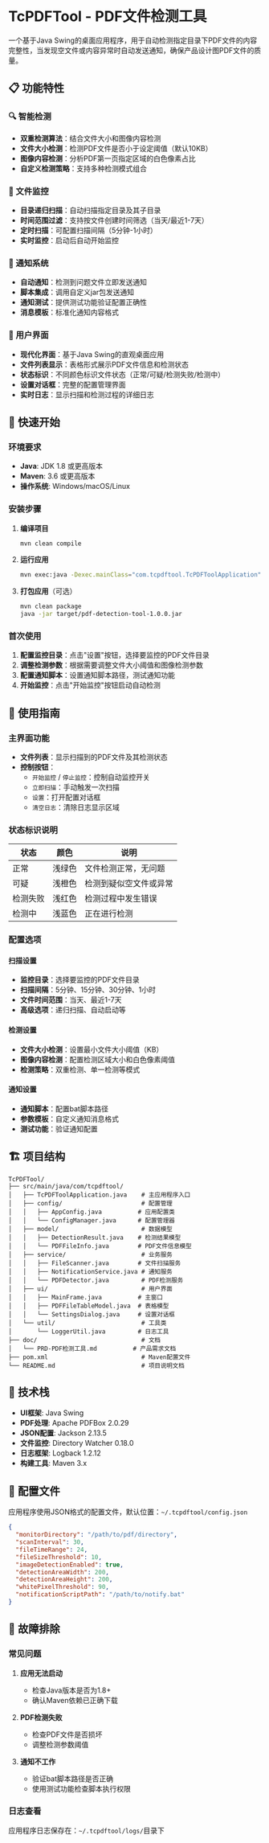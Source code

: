 # TcPDFTool - PDF文件检测工具

一个基于Java Swing的桌面应用程序，用于自动检测指定目录下PDF文件的内容完整性，当发现空文件或内容异常时自动发送通知，确保产品设计图PDF文件的质量。

## 📋 功能特性

### 🔍 智能检测
- **双重检测算法**：结合文件大小和图像内容检测
- **文件大小检测**：检测PDF文件是否小于设定阈值（默认10KB）
- **图像内容检测**：分析PDF第一页指定区域的白色像素占比
- **自定义检测策略**：支持多种检测模式组合

### 📁 文件监控
- **目录递归扫描**：自动扫描指定目录及其子目录
- **时间范围过滤**：支持按文件创建时间筛选（当天/最近1-7天）
- **定时扫描**：可配置扫描间隔（5分钟-1小时）
- **实时监控**：启动后自动开始监控

### 📢 通知系统
- **自动通知**：检测到问题文件立即发送通知
- **脚本集成**：调用自定义jar包发送通知
- **通知测试**：提供测试功能验证配置正确性
- **消息模板**：标准化通知内容格式

### 🎨 用户界面
- **现代化界面**：基于Java Swing的直观桌面应用
- **文件列表显示**：表格形式展示PDF文件信息和检测状态
- **状态标识**：不同颜色标识文件状态（正常/可疑/检测失败/检测中）
- **设置对话框**：完整的配置管理界面
- **实时日志**：显示扫描和检测过程的详细日志

## 🚀 快速开始

### 环境要求

- **Java**: JDK 1.8 或更高版本
- **Maven**: 3.6 或更高版本
- **操作系统**: Windows/macOS/Linux

### 安装步骤
 
1. **编译项目**
   ```bash
   mvn clean compile
   ```

2. **运行应用**
   ```bash
   mvn exec:java -Dexec.mainClass="com.tcpdftool.TcPDFToolApplication"
   ```

3. **打包应用**（可选）
   ```bash
   mvn clean package
   java -jar target/pdf-detection-tool-1.0.0.jar
   ```

### 首次使用

1. **配置监控目录**：点击"设置"按钮，选择要监控的PDF文件目录
2. **调整检测参数**：根据需要调整文件大小阈值和图像检测参数
3. **配置通知脚本**：设置通知脚本路径，测试通知功能
4. **开始监控**：点击"开始监控"按钮启动自动检测

## 📖 使用指南

### 主界面功能

- **文件列表**：显示扫描到的PDF文件及其检测状态
- **控制按钮**：
  - `开始监控` / `停止监控`：控制自动监控开关
  - `立即扫描`：手动触发一次扫描
  - `设置`：打开配置对话框
  - `清空日志`：清除日志显示区域

### 状态标识说明

| 状态 | 颜色 | 说明 |
|------|------|------|
| 正常 | 浅绿色 | 文件检测正常，无问题 |
| 可疑 | 浅橙色 | 检测到疑似空文件或异常 |
| 检测失败 | 浅红色 | 检测过程中发生错误 |
| 检测中 | 浅蓝色 | 正在进行检测 |

### 配置选项

#### 扫描设置
- **监控目录**：选择要监控的PDF文件目录
- **扫描间隔**：5分钟、15分钟、30分钟、1小时
- **文件时间范围**：当天、最近1-7天
- **高级选项**：递归扫描、自动启动等

#### 检测设置
- **文件大小检测**：设置最小文件大小阈值（KB）
- **图像内容检测**：配置检测区域大小和白色像素阈值
- **检测策略**：双重检测、单一检测等模式

#### 通知设置
- **通知脚本**：配置bat脚本路径
- **参数模板**：自定义通知消息格式
- **测试功能**：验证通知配置

## 🏗️ 项目结构

```
TcPDFTool/
├── src/main/java/com/tcpdftool/
│   ├── TcPDFToolApplication.java    # 主应用程序入口
│   ├── config/                      # 配置管理
│   │   ├── AppConfig.java          # 应用配置类
│   │   └── ConfigManager.java      # 配置管理器
│   ├── model/                       # 数据模型
│   │   ├── DetectionResult.java    # 检测结果模型
│   │   └── PDFFileInfo.java        # PDF文件信息模型
│   ├── service/                     # 业务服务
│   │   ├── FileScanner.java        # 文件扫描服务
│   │   ├── NotificationService.java # 通知服务
│   │   └── PDFDetector.java         # PDF检测服务
│   ├── ui/                          # 用户界面
│   │   ├── MainFrame.java          # 主窗口
│   │   ├── PDFFileTableModel.java  # 表格模型
│   │   └── SettingsDialog.java     # 设置对话框
│   └── util/                        # 工具类
│       └── LoggerUtil.java         # 日志工具
├── doc/                             # 文档
│   └── PRD-PDF检测工具.md          # 产品需求文档
├── pom.xml                          # Maven配置文件
└── README.md                        # 项目说明文档
```

## 🔧 技术栈

- **UI框架**: Java Swing
- **PDF处理**: Apache PDFBox 2.0.29
- **JSON配置**: Jackson 2.13.5
- **文件监控**: Directory Watcher 0.18.0
- **日志框架**: Logback 1.2.12
- **构建工具**: Maven 3.x

## 📝 配置文件

应用程序使用JSON格式的配置文件，默认位置：`~/.tcpdftool/config.json`

```json
{
  "monitorDirectory": "/path/to/pdf/directory",
  "scanInterval": 30,
  "fileTimeRange": 24,
  "fileSizeThreshold": 10,
  "imageDetectionEnabled": true,
  "detectionAreaWidth": 200,
  "detectionAreaHeight": 200,
  "whitePixelThreshold": 90,
  "notificationScriptPath": "/path/to/notify.bat"
}
```

## 🐛 故障排除

### 常见问题

1. **应用无法启动**
   - 检查Java版本是否为1.8+
   - 确认Maven依赖已正确下载

2. **PDF检测失败**
   - 检查PDF文件是否损坏
   - 调整检测参数阈值

3. **通知不工作**
   - 验证bat脚本路径是否正确
   - 使用测试功能检查脚本执行权限

### 日志查看

应用程序日志保存在：`~/.tcpdftool/logs/`目录下
